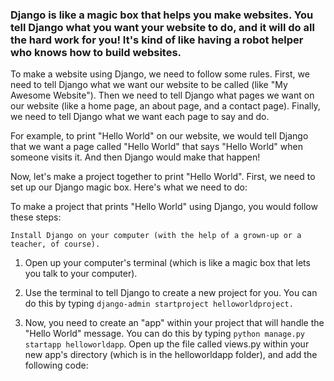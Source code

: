### Django is like a magic box that helps you make websites. You tell Django what you want your website to do, and it will do all the hard work for you! It's kind of like having a robot helper who knows how to build websites.

To make a website using Django, we need to follow some rules. First, we need to tell Django what we want our website to be called (like "My Awesome Website"). Then we need to tell Django what pages we want on our website (like a home page, an about page, and a contact page). Finally, we need to tell Django what we want each page to say and do.

For example, to print "Hello World" on our website, we would tell Django that we want a page called "Hello World" that says "Hello World" when someone visits it. And then Django would make that happen!

Now, let's make a project together to print "Hello World". First, we need to set up our Django magic box. Here's what we need to do:

To make a project that prints "Hello World" using Django, you would follow these steps:

    Install Django on your computer (with the help of a grown-up or a teacher, of course).

   1.  Open up your computer's terminal (which is like a magic box that lets you talk to your computer).

   2.  Use the terminal to tell Django to create a new project for you. You can do this by typing   ```django-admin startproject helloworldproject.```

   3.  Now, you need to create an "app" within your project that will handle the "Hello World" message. You can do this by typing ```python manage.py startapp helloworldapp```.
    Open up the file called views.py within your new app's directory (which is in the helloworldapp folder), and add the following code: